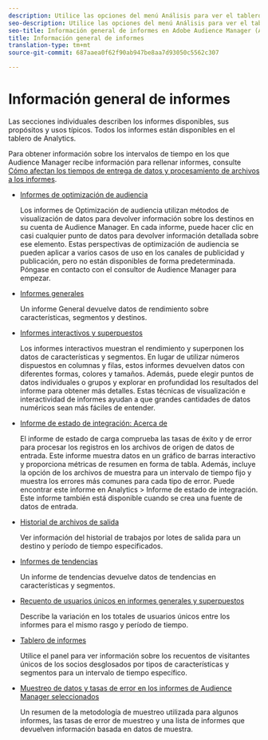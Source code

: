 ```yaml
---
description: Utilice las opciones del menú Análisis para ver el tablero y varios informes.
seo-description: Utilice las opciones del menú Análisis para ver el tablero y varios informes en Adobe Audience Manager (AAM).
seo-title: Información general de informes en Adobe Audience Manager (AAM)
title: Información general de informes
translation-type: tm+mt
source-git-commit: 687aaea0f62f90ab947be8aa7d93050c5562c307

---
```



# Información general de informes

Las secciones individuales describen los informes disponibles, sus propósitos y usos típicos. Todos los informes están disponibles en el tablero de Analytics.

Para obtener información sobre los intervalos de tiempo en los que Audience Manager recibe información para rellenar informes, consulte [Cómo afectan los tiempos de entrega de datos y procesamiento de archivos a los informes](/help/using/reference/reporting-file-transfer-timeframe.md).

* [Informes de optimización de audiencia](/help/using/reporting/audience-optimization-reports/audience-optimization-reports.md)

   Los informes de Optimización de audiencia utilizan métodos de visualización de datos para devolver información sobre los destinos en su cuenta de Audience Manager. En cada informe, puede hacer clic en casi cualquier punto de datos para devolver información detallada sobre ese elemento. Estas perspectivas de optimización de audiencia se pueden aplicar a varios casos de uso en los canales de publicidad y publicación, pero no están disponibles de forma predeterminada. Póngase en contacto con el consultor de Audience Manager para empezar.

* [Informes generales](/help/using/reporting/general-reports.md)

   Un informe General devuelve datos de rendimiento sobre características, segmentos y destinos.

* [Informes interactivos y superpuestos](/help/using/reporting/dynamic-reports/dynamic-reports.md)

   Los informes interactivos muestran el rendimiento y superponen los datos de características y segmentos. En lugar de utilizar números dispuestos en columnas y filas, estos informes devuelven datos con diferentes formas, colores y tamaños. Además, puede elegir puntos de datos individuales o grupos y explorar en profundidad los resultados del informe para obtener más detalles. Estas técnicas de visualización e interactividad de informes ayudan a que grandes cantidades de datos numéricos sean más fáciles de entender.

* [Informe de estado de integración: Acerca de](/help/using/reporting/onboarding-status-report.md)

   El informe de estado de carga comprueba las tasas de éxito y de error para procesar los registros en los archivos de origen de datos de entrada. Este informe muestra datos en un gráfico de barras interactivo y proporciona métricas de resumen en forma de tabla. Además, incluye la opción de los archivos de muestra para un intervalo de tiempo fijo y muestra los errores más comunes para cada tipo de error. Puede encontrar este informe en Analytics &gt; Informe de estado de integración. Este informe también está disponible cuando se crea una fuente de datos de entrada.

* [Historial de archivos de salida](/help/using/reporting/outbound-history-report.md)

   Ver información del historial de trabajos por lotes de salida para un destino y período de tiempo especificados.

* [Informes de tendencias](/help/using/reporting/trend-reports.md)

   Un informe de tendencias devuelve datos de tendencias en características y segmentos.

* [Recuento de usuarios únicos en informes generales y superpuestos](/help/using/reporting/unique-user-counts.md)

   Describe la variación en los totales de usuarios únicos entre los informes para el mismo rasgo y período de tiempo.

* [Tablero de informes](/help/using/reporting/trend-reports.md)

   Utilice el panel para ver información sobre los recuentos de visitantes únicos de los socios desglosados por tipos de características y segmentos para un intervalo de tiempo específico.

* [Muestreo de datos y tasas de error en los informes de Audience Manager seleccionados](/help/using/reporting/report-sampling.md)

   Un resumen de la metodología de muestreo utilizada para algunos informes, las tasas de error de muestreo y una lista de informes que devuelven información basada en datos de muestra.

